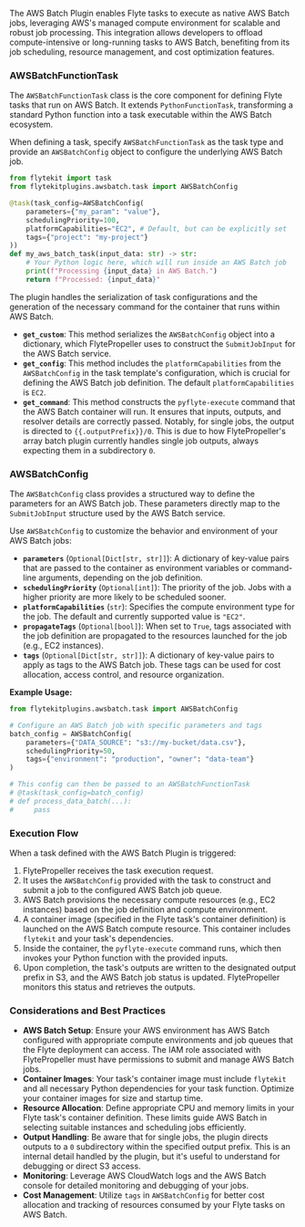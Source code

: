 
<!--
help_text: ''
key: summary_aws_batch_plugin_2aaae14e-9002-4fc4-b22b-5304d3d0e58d
modules:
- flytekitplugins.awsbatch.task
questions_to_answer: []
type: summary

-->
The AWS Batch Plugin enables Flyte tasks to execute as native AWS Batch jobs, leveraging AWS's managed compute environment for scalable and robust job processing. This integration allows developers to offload compute-intensive or long-running tasks to AWS Batch, benefiting from its job scheduling, resource management, and cost optimization features.

### AWSBatchFunctionTask

The `AWSBatchFunctionTask` class is the core component for defining Flyte tasks that run on AWS Batch. It extends `PythonFunctionTask`, transforming a standard Python function into a task executable within the AWS Batch ecosystem.

When defining a task, specify `AWSBatchFunctionTask` as the task type and provide an `AWSBatchConfig` object to configure the underlying AWS Batch job.

```python
from flytekit import task
from flytekitplugins.awsbatch.task import AWSBatchConfig

@task(task_config=AWSBatchConfig(
    parameters={"my_param": "value"},
    schedulingPriority=100,
    platformCapabilities="EC2", # Default, but can be explicitly set
    tags={"project": "my-project"}
))
def my_aws_batch_task(input_data: str) -> str:
    # Your Python logic here, which will run inside an AWS Batch job
    print(f"Processing {input_data} in AWS Batch.")
    return f"Processed: {input_data}"
```

The plugin handles the serialization of task configurations and the generation of the necessary command for the container that runs within AWS Batch.

*   **`get_custom`**: This method serializes the `AWSBatchConfig` object into a dictionary, which FlytePropeller uses to construct the `SubmitJobInput` for the AWS Batch service.
*   **`get_config`**: This method includes the `platformCapabilities` from the `AWSBatchConfig` in the task template's configuration, which is crucial for defining the AWS Batch job definition. The default `platformCapabilities` is `EC2`.
*   **`get_command`**: This method constructs the `pyflyte-execute` command that the AWS Batch container will run. It ensures that inputs, outputs, and resolver details are correctly passed. Notably, for single jobs, the output is directed to `{{.outputPrefix}}/0`. This is due to how FlytePropeller's array batch plugin currently handles single job outputs, always expecting them in a subdirectory `0`.

### AWSBatchConfig

The `AWSBatchConfig` class provides a structured way to define the parameters for an AWS Batch job. These parameters directly map to the `SubmitJobInput` structure used by the AWS Batch service.

Use `AWSBatchConfig` to customize the behavior and environment of your AWS Batch jobs:

*   **`parameters`** (`Optional[Dict[str, str]]`): A dictionary of key-value pairs that are passed to the container as environment variables or command-line arguments, depending on the job definition.
*   **`schedulingPriority`** (`Optional[int]`): The priority of the job. Jobs with a higher priority are more likely to be scheduled sooner.
*   **`platformCapabilities`** (`str`): Specifies the compute environment type for the job. The default and currently supported value is `"EC2"`.
*   **`propagateTags`** (`Optional[bool]`): When set to `True`, tags associated with the job definition are propagated to the resources launched for the job (e.g., EC2 instances).
*   **`tags`** (`Optional[Dict[str, str]]`): A dictionary of key-value pairs to apply as tags to the AWS Batch job. These tags can be used for cost allocation, access control, and resource organization.

**Example Usage:**

```python
from flytekitplugins.awsbatch.task import AWSBatchConfig

# Configure an AWS Batch job with specific parameters and tags
batch_config = AWSBatchConfig(
    parameters={"DATA_SOURCE": "s3://my-bucket/data.csv"},
    schedulingPriority=50,
    tags={"environment": "production", "owner": "data-team"}
)

# This config can then be passed to an AWSBatchFunctionTask
# @task(task_config=batch_config)
# def process_data_batch(...):
#     pass
```

### Execution Flow

When a task defined with the AWS Batch Plugin is triggered:

1.  FlytePropeller receives the task execution request.
2.  It uses the `AWSBatchConfig` provided with the task to construct and submit a job to the configured AWS Batch job queue.
3.  AWS Batch provisions the necessary compute resources (e.g., EC2 instances) based on the job definition and compute environment.
4.  A container image (specified in the Flyte task's container definition) is launched on the AWS Batch compute resource. This container includes `flytekit` and your task's dependencies.
5.  Inside the container, the `pyflyte-execute` command runs, which then invokes your Python function with the provided inputs.
6.  Upon completion, the task's outputs are written to the designated output prefix in S3, and the AWS Batch job status is updated. FlytePropeller monitors this status and retrieves the outputs.

### Considerations and Best Practices

*   **AWS Batch Setup**: Ensure your AWS environment has AWS Batch configured with appropriate compute environments and job queues that the Flyte deployment can access. The IAM role associated with FlytePropeller must have permissions to submit and manage AWS Batch jobs.
*   **Container Images**: Your task's container image must include `flytekit` and all necessary Python dependencies for your task function. Optimize your container images for size and startup time.
*   **Resource Allocation**: Define appropriate CPU and memory limits in your Flyte task's container definition. These limits guide AWS Batch in selecting suitable instances and scheduling jobs efficiently.
*   **Output Handling**: Be aware that for single jobs, the plugin directs outputs to a `0` subdirectory within the specified output prefix. This is an internal detail handled by the plugin, but it's useful to understand for debugging or direct S3 access.
*   **Monitoring**: Leverage AWS CloudWatch logs and the AWS Batch console for detailed monitoring and debugging of your jobs.
*   **Cost Management**: Utilize `tags` in `AWSBatchConfig` for better cost allocation and tracking of resources consumed by your Flyte tasks on AWS Batch.
<!--
key: summary_aws_batch_plugin_2aaae14e-9002-4fc4-b22b-5304d3d0e58d
type: summary_end

-->
<!--
code_unit: flytekitplugins.awsbatch.task
code_unit_type: class
help_text: ''
key: example_49fe3671-1b49-423e-a612-67a6707a1f8e
type: example

-->